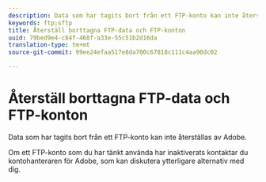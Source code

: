 ```yaml
---
description: Data som har tagits bort från ett FTP-konto kan inte återställas av Adobe.
keywords: ftp;sftp
title: Återställ borttagna FTP-data och FTP-konton
uuid: 79bed9e4-c84f-468f-a33e-55c51b2d16da
translation-type: tm+mt
source-git-commit: 99ee24efaa517e8da700c67818c111c4aa90dc02

---
```



# Återställ borttagna FTP-data och FTP-konton

Data som har tagits bort från ett FTP-konto kan inte återställas av Adobe.

Om ett FTP-konto som du har tänkt använda har inaktiverats kontaktar du kontohanteraren för Adobe, som kan diskutera ytterligare alternativ med dig.
